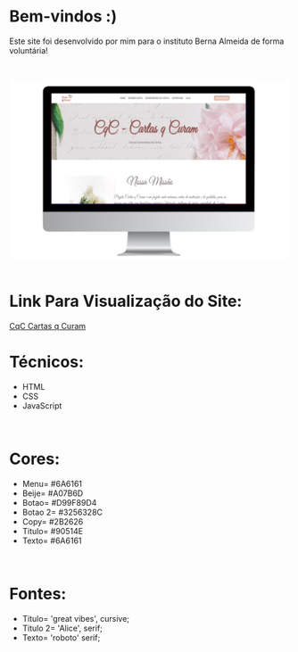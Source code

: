 # Bem-vindos :)

Este site foi desenvolvido por mim para o instituto Berna Almeida de forma voluntária!

<br/>

![Presentation](https://github.com/IsadoraVanderlan/site.CqC/blob/main/img/apresenta%C3%A7%C3%A3o%20cqc.png)
<br/><br/>

# Link Para Visualização do Site:

<a href="https://cqccartasqcuram.com.br/">CqC Cartas q Curam
</a>
<br/>

# Técnicos:
- HTML
- CSS
- JavaScript
<br/>


# Cores: 
- Menu= #6A6161
- Beije= #A07B6D
- Botao= #D99F89D4
- Botao 2= #3256328C
- Copy= #2B2626
- Titulo= #90514E
- Texto= #6A6161
<br/>


# Fontes:
- Titulo= 'great vibes', cursive;
- Titulo 2= 'Alice', serif;
- Texto= 'roboto' serif;
<br/>
<br/>
